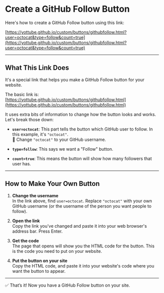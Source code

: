 # Create a GitHub Follow Button

Here's how to create a GitHub Follow button using this link:  

[https://yottube.github.io/custom/buttons/githubfollow.html?user=octocat&type=follow&count=true](https://yottube.github.io/custom/buttons/githubfollow.html?user=octocat&type=follow&count=true)

---

## What This Link Does

It's a special link that helps you make a GitHub Follow button for your website.

The basic link is:  
[https://yottube.github.io/custom/buttons/githubfollow.html](https://yottube.github.io/custom/buttons/githubfollow.html)

It uses extra bits of information to change how the button looks and works. Let's break those down:

- **`user=octocat`**: This part tells the button which GitHub user to follow. In this example, it's `"octocat"`.  
  🔄 Change `"octocat"` to your GitHub username.

- **`type=follow`**: This says we want a "Follow" button.

- **`count=true`**: This means the button will show how many followers that user has.

---

## How to Make Your Own Button

1. **Change the username**  
   In the link above, find `user=octocat`. Replace `"octocat"` with your own GitHub username (or the username of the person you want people to follow).

2. **Open the link**  
   Copy the link you've changed and paste it into your web browser's address bar. Press Enter.

3. **Get the code**  
   The page that opens will show you the HTML code for the button. This is the code you need to put on your website.

4. **Put the button on your site**  
   Copy the HTML code, and paste it into your website's code where you want the button to appear.

---

✅ That’s it! Now you have a GitHub Follow button on your site.
